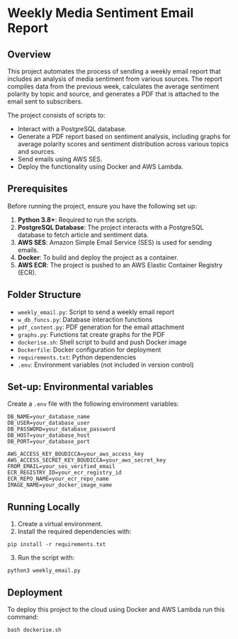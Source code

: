 
# Weekly Media Sentiment Email Report

## Overview
This project automates the process of sending a weekly email report that includes an analysis of media sentiment from various sources. The report compiles data from the previous week, calculates the average sentiment polarity by topic and source, and generates a PDF that is attached to the email sent to subscribers.

The project consists of scripts to:
- Interact with a PostgreSQL database.
- Generate a PDF report based on sentiment analysis, including graphs for average polarity scores and sentiment distribution across various topics and sources.
- Send emails using AWS SES.
- Deploy the functionality using Docker and AWS Lambda.


## Prerequisites
Before running the project, ensure you have the following set up:
1. **Python 3.8+**: Required to run the scripts.
2. **PostgreSQL Database**: The project interacts with a PostgreSQL database to fetch article and sentiment data.
3. **AWS SES**: Amazon Simple Email Service (SES) is used for sending emails.
4. **Docker**: To build and deploy the project as a container.
5. **AWS ECR**: The project is pushed to an AWS Elastic Container Registry (ECR).

## Folder Structure

- `weekly_email.py`: Script to send a weekly email report
- `w_db_funcs.py`: Database interaction functions
- `pdf_content.py`: PDF generation for the email attachment
- `graphs.py`: Functions tat create graphs for the PDF
- `dockerise.sh`: Shell script to build and push Docker image
- `Dockerfile`: Docker configuration for deployment
- `requirements.txt`: Python dependencies
- `.env`: Environment variables (not included in version control)

## Set-up: Environmental variables

Create a `.env` file with the following environment variables:
```
DB_NAME=your_database_name
DB_USER=your_database_user
DB_PASSWORD=your_database_password
DB_HOST=your_database_host
DB_PORT=your_database_port

AWS_ACCESS_KEY_BOUDICCA=your_aws_access_key
AWS_ACCESS_SECRET_KEY_BOUDICCA=your_aws_secret_key
FROM_EMAIL=your_ses_verified_email
ECR_REGISTRY_ID=your_ecr_registry_id
ECR_REPO_NAME=your_ecr_repo_name
IMAGE_NAME=your_docker_image_name
```

## Running Locally

1. Create a virtual environment.
2. Install the required dependencies with:
```
pip install -r requirements.txt
```
3. Run the script with:
```
python3 weekly_email.py
```

## Deployment

To deploy this project to the cloud using Docker and AWS Lambda run this command:
```
bash dockerise.sh
```

